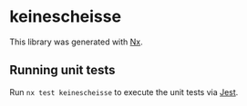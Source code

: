 # keinescheisse

This library was generated with [Nx](https://nx.dev).

## Running unit tests

Run `nx test keinescheisse` to execute the unit tests via [Jest](https://jestjs.io).
